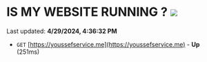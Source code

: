 # IS MY WEBSITE RUNNING ? [![](https://img.shields.io/static/v1?label=Sponsor&message=%E2%9D%A4&logo=GitHub&color=%23fe8e86)](https://github.com/sponsors/<username>)

Last updated: **4/29/2024, 4:36:32 PM**

- `GET` [https://youssefservice.me](https://youssefservice.me) - **Up** (251ms)
